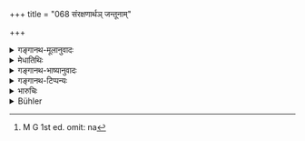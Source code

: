 +++
title = "068 संरक्षणार्थञ् जन्तूनाम्"

+++

<details><summary>गङ्गानथ-मूलानुवादः</summary>

With a view to the safety of living beings, he shall always, during day and night, even during bodily illness, walk after having scanned the ground.—(68)
</details>

<details><summary>मेधातिथिः</summary>

यद् उक्तम् "दृष्टिपूतं न्यसेत्" (म्ध् ६.४६) इति, तस्य प्रयोजनप्रदर्शनश्लोको ऽयम् । **शरीरस्यात्यये** ऽपि शरीरपीडायाम् अपि सत्यां **रात्राव् अहनि वा** तृणास्तरणे शयनार्थम् आस्तीर्णे ऽपि शरीरनिषङ्गो ऽनवेक्ष्यादृष्ट्वा न[^२४] कर्तव्यः । अस्मिन् व्यतिक्रमे प्रायश्चित्तम् । अथ वात्यन्तसूक्ष्माः केचन क्षुद्रजन्तवो ये सर्वे शरीरावयवसंवलनमात्रेणैव नश्यन्ति तदर्थम् इदम् ॥ ६.६८ ॥


[^२४]:
     M G 1st ed. omit: na
</details>

<details><summary>गङ्गानथ-भाष्यानुवादः</summary>

This verse shows the necessity for what has been said above (46) regarding the treading on the ground ‘sight-purified.’

‘*Even* *during bodily illness*’—when the body is suffering from some disease;—‘*during day and night*’— when the grass-bed has been spread for sleeping, he shall not lay down his body upon it without having carefully looked over it. The transgression of this rule involves the necessity of performing an expiatory rite.

Or, the text may be taken as referring to those minute animalcules that become attached to the man’s body and perish by the mere moving of the limbs.—(68)
</details>

<details><summary>गङ्गानथ-टिप्पन्यः</summary>

*Cf*. 6.46.

This verse is quoted in *Parāśaramādhava* (Ācāra, p. 570.)
</details>

<details><summary>भारुचिः</summary>

अप्रत्ययाद् धर्मोत्पत्तिर् एव यत्नवतो ऽपि, यस्माद् **समीक्ष्य वसुधां चरेद्** इति । तस्य च प्रायश्चित्तम् अप्रकरणे ऽप्य् आदरार्थम् ॥ ६.६८ ॥
</details>

<details><summary>Bühler</summary>

068	In order to preserve living creatures, let him always by day and by night, even with pain to his body, walk, carefully scanning the ground.
</details>
